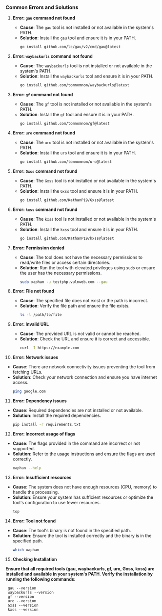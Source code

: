 
### Common Errors and Solutions

1. **Error: `gau` command not found**
   - **Cause**: The `gau` tool is not installed or not available in the system's PATH.
   - **Solution**: Install the `gau` tool and ensure it is in your PATH.
     ```sh
     go install github.com/lc/gau/v2/cmd/gau@latest
     ```

2. **Error: `waybackurls` command not found**
   - **Cause**: The `waybackurls` tool is not installed or not available in the system's PATH.
   - **Solution**: Install the `waybackurls` tool and ensure it is in your PATH.
     ```sh
     go install github.com/tomnomnom/waybackurls@latest
     ```

3. **Error: `gf` command not found**
   - **Cause**: The `gf` tool is not installed or not available in the system's PATH.
   - **Solution**: Install the `gf` tool and ensure it is in your PATH.
     ```sh
     go install github.com/tomnomnom/gf@latest
     ```

4. **Error: `uro` command not found**
   - **Cause**: The `uro` tool is not installed or not available in the system's PATH.
   - **Solution**: Install the `uro` tool and ensure it is in your PATH.
     ```sh
     go install github.com/tomnomnom/uro@latest
     ```

5. **Error: `Gxss` command not found**
   - **Cause**: The `Gxss` tool is not installed or not available in the system's PATH.
   - **Solution**: Install the `Gxss` tool and ensure it is in your PATH.
     ```sh
     go install github.com/KathanP19/Gxss@latest
     ```

6. **Error: `kxss` command not found**
   - **Cause**: The `kxss` tool is not installed or not available in the system's PATH.
   - **Solution**: Install the `kxss` tool and ensure it is in your PATH.
     ```sh
     go install github.com/KathanP19/kxss@latest
     ```

7. **Error: Permission denied**
   - **Cause**: The tool does not have the necessary permissions to read/write files or access certain directories.
   - **Solution**: Run the tool with elevated privileges using `sudo` or ensure the user has the necessary permissions.
     ```sh
     sudo xaphan -u testphp.vulnweb.com --gau
     ```

8. **Error: File not found**
   - **Cause**: The specified file does not exist or the path is incorrect.
   - **Solution**: Verify the file path and ensure the file exists.
     ```sh
     ls -l /path/to/file
     ```

9. **Error: Invalid URL**
   - **Cause**: The provided URL is not valid or cannot be reached.
   - **Solution**: Check the URL and ensure it is correct and accessible.
     ```sh
     curl -I https://example.com
     ```

10. **Error: Network issues**
   - **Cause**: There are network connectivity issues preventing the tool from fetching URLs.
   - **Solution**: Check your network connection and ensure you have internet access.
     ```sh
     ping google.com
     ```

11. **Error: Dependency issues**
   - **Cause**: Required dependencies are not installed or not available.
   - **Solution**: Install the required dependencies.
     ```sh
     pip install -r requirements.txt
     ```

12. **Error: Incorrect usage of flags**
   - **Cause**: The flags provided in the command are incorrect or not supported.
   - **Solution**: Refer to the usage instructions and ensure the flags are used correctly.
     ```sh
     xaphan --help
     ```

13. **Error: Insufficient resources**
   - **Cause**: The system does not have enough resources (CPU, memory) to handle the processing.
   - **Solution**: Ensure your system has sufficient resources or optimize the tool's configuration to use fewer resources.
     ```sh
     top
     ```

14. **Error: Tool not found**
   - **Cause**: The tool's binary is not found in the specified path.
   - **Solution**: Ensure the tool is installed correctly and the binary is in the specified path.
     ```sh
     which xaphan
     ```

15. **Checking Installation**

**Ensure that all required tools (gau, waybackurls, gf, uro, Gxss, kxss) are installed and available in your system's PATH**.
**Verify the installation by running the following commands:**

```
 gau --version
 waybackurls --version
 gf --version
 uro --version
 Gxss --version
 kxss --version
```